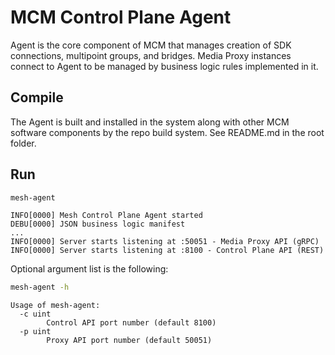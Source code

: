 # MCM Control Plane Agent

Agent is the core component of MCM that manages creation of SDK connections, multipoint groups, and bridges. Media Proxy instances connect to Agent to be managed
by business logic rules implemented in it.

## Compile

The Agent is built and installed in the system along with other MCM software
components by the repo build system. See README.md in the root folder.

## Run

```bash
mesh-agent
```
```text
INFO[0000] Mesh Control Plane Agent started             
DEBU[0000] JSON business logic manifest
...
INFO[0000] Server starts listening at :50051 - Media Proxy API (gRPC) 
INFO[0000] Server starts listening at :8100 - Control Plane API (REST) 
```

Optional argument list is the following:
```bash
mesh-agent -h
```
```text
Usage of mesh-agent:
  -c uint
    	Control API port number (default 8100)
  -p uint
    	Proxy API port number (default 50051)
```
